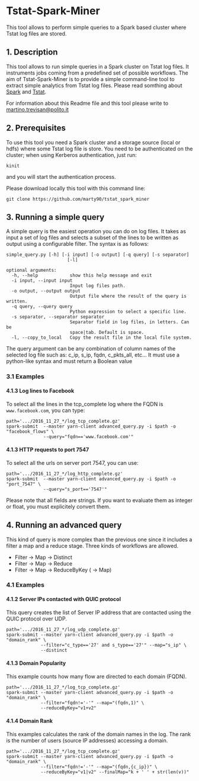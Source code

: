 # Tstat-Spark-Miner
This tool allows to perform simple queries to a Spark based cluster where Tstat log files are stored.

## 1. Description
This tool allows to run simple queries in a Spark cluster on Tstat log files.
It instruments jobs coming from a predefined set of possible workflows.
The aim of Tstat-Spark-Miner is to provide a simple command-line tool to extract simple analytics from Tstat log files.
Please read somthing about [Spark](http://spark.apache.org/) and [Tstat](http://tstat.polito.it).

For information about this Readme file and this tool please write to
[martino.trevisan@polito.it](mailto:martino.trevisan@polito.it)

## 2. Prerequisites
To use this tool you need a Spark cluster and a storage source (local or hdfs) where some Tstat log file is store.
You need to be authenticated on the cluster; when using Kerberos authentication, just run:
```
kinit
```
and you will start the authentication process.

Please download locally this tool with this command line:
```
git clone https://github.com/marty90/tstat_spark_miner
```

## 3. Running a simple query
A simple query is the easiest operation you can do on log files.
It takes as input a set of log files and selects a subset of the lines to be written as output using a configurable filter.
The syntax is as follows:
```
simple_query.py [-h] [-i input] [-o output] [-q query] [-s separator]
                       [-l]

optional arguments:
  -h, --help            show this help message and exit
  -i input, --input input
                        Input log files path.
  -o output, --output output
                        Output file where the result of the query is written.
  -q query, --query query
                        Python expression to select a specific line.
  -s separator, --separator separator
                        Separator field in log files, in letters. Can be
                        space|tab. Default is space.
  -l, --copy_to_local   Copy the result file in the local file system.

```
The query argument can be any combination of column names of the selected log file such as: c_ip, s_ip, fqdn, c_pkts_all, etc...
It must use a python-like syntax and must return a Boolean value

### 3.1 Examples
#### 4.1.3 Log lines to Facebook
To select all the lines in the tcp_complete log where the FQDN is `www.facebook.com`, you can type:
```
path='.../2016_11_27_*/log_tcp_complete.gz'
spark-submit  --master yarn-client advanced_query.py -i $path -o "facebook_flows" \
              --query="fqdn=='www.facebook.com'"
```
#### 4.1.3 HTTP requests to port 7547
To select all the urls on server port 7547, you can use:
```
path='.../2016_11_27_*/log_http_complete.gz'
spark-submit  --master yarn-client advanced_query.py -i $path -o "port_7547" \
              --query="s_port=='7547'"
```
Please note that all fields are strings. If you want to evaluate them as integer or float, you must explicitely convert them.

## 4. Running an advanced query
This kind of query is more complex than the previous one since it includes a filter a map and a reduce stage.
Three kinds of workflows are allowed.
* Filter -> Map -> Distinct
* Filter -> Map -> Reduce
* Filter -> Map -> ReduceByKey ( -> Map)

### 4.1 Examples
#### 4.1.2 Server IPs contacted with QUIC protocol
This query creates the list of Server IP address that are contacted using the QUIC protocol over UDP.
```
path='.../2016_11_27_*/log_udp_complete.gz'
spark-submit --master yarn-client advanced_query.py -i $path -o "domain_rank" \
             --filter="c_type=='27' and s_type=='27'" --map="s_ip" \
             --distinct
```
#### 4.1.3 Domain Popularity
This example counts how many flow are directed to each domain (FQDN).
```
path='.../2016_11_27_*/log_tcp_complete.gz'
spark-submit --master yarn-client advanced_query.py -i $path -o "domain_rank" \
             --filter="fqdn!='-'" --map="(fqdn,1)" \
             --reduceByKey="v1+v2"
```

#### 4.1.4 Domain Rank
This examples calculates the rank of the domain names in the log. The rank is the number of users (source IP addresses)
accessing a domain.
```
path='.../2016_11_27_*/log_tcp_complete.gz'
spark-submit --master yarn-client advanced_query.py -i $path -o "domain_rank" \
             --filter="fqdn!='-'" --map="(fqdn,{c_ip})" \
             --reduceByKey="v1|v2" --finalMap="k + ' ' + str(len(v))"
```
